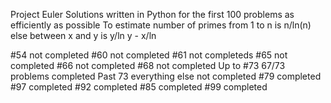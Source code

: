 Project Euler
 Solutions written in Python for the first 100 problems as efficiently as possible
 To estimate number of primes from 1 to n is n/ln(n) else between x and y is y/ln y - x/ln

#54 not completed
#60 not completed
#61 not completeds
#65 not completed
#66 not completed
#68 not completed
Up to #73 67/73 problems completed
Past 73 everything else not completed
#79 completed
#97 completed
#92 completed
#85 completed
#99 completed